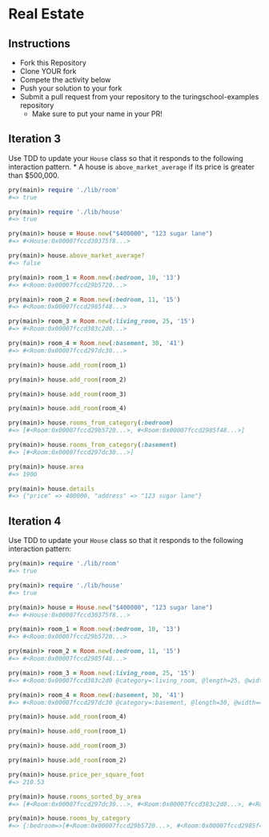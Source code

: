 # Real Estate

## Instructions

* Fork this Repository
* Clone YOUR fork
* Compete the activity below
* Push your solution to your fork
* Submit a pull request from your repository to the turingschool-examples repository
  * Make sure to put your name in your PR!


## Iteration 3

Use TDD to update your `House` class so that it responds to the following interaction pattern.
    * A house is `above_market_average` if its price is greater than $500,000.

```ruby
pry(main)> require './lib/room'
#=> true

pry(main)> require './lib/house'
#=> true

pry(main)> house = House.new("$400000", "123 sugar lane")
#=> #<House:0x00007fccd30375f8...>

pry(main)> house.above_market_average?
#=> false

pry(main)> room_1 = Room.new(:bedroom, 10, '13')
#=> #<Room:0x00007fccd29b5720...>

pry(main)> room_2 = Room.new(:bedroom, 11, '15')    
#=> #<Room:0x00007fccd2985f48...>

pry(main)> room_3 = Room.new(:living_room, 25, '15')
#=> #<Room:0x00007fccd383c2d0...>

pry(main)> room_4 = Room.new(:basement, 30, '41')
#=> #<Room:0x00007fccd297dc30...>

pry(main)> house.add_room(room_1)

pry(main)> house.add_room(room_2)    

pry(main)> house.add_room(room_3)

pry(main)> house.add_room(room_4)

pry(main)> house.rooms_from_category(:bedroom)
#=> [#<Room:0x00007fccd29b5720...>, #<Room:0x00007fccd2985f48...>]

pry(main)> house.rooms_from_category(:basement)
#=> [#<Room:0x00007fccd297dc30...>]

pry(main)> house.area
#=> 1900

pry(main)> house.details
#=> {"price" => 400000, "address" => "123 sugar lane"}
```

## Iteration 4

Use TDD to update your `House` class so that it responds to the following interaction pattern:

```ruby
pry(main)> require './lib/room'
#=> true

pry(main)> require './lib/house'
#=> true

pry(main)> house = House.new("$400000", "123 sugar lane")
#=> #<House:0x00007fccd30375f8...>

pry(main)> room_1 = Room.new(:bedroom, 10, '13')
#=> #<Room:0x00007fccd29b5720...>

pry(main)> room_2 = Room.new(:bedroom, 11, '15')    
#=> #<Room:0x00007fccd2985f48...>

pry(main)> room_3 = Room.new(:living_room, 25, '15')
#=> #<Room:0x00007fccd383c2d0 @category=:living_room, @length=25, @width=15>

pry(main)> room_4 = Room.new(:basement, 30, '41')
#=> #<Room:0x00007fccd297dc30 @category=:basement, @length=30, @width=41>

pry(main)> house.add_room(room_4)

pry(main)> house.add_room(room_1)

pry(main)> house.add_room(room_3)

pry(main)> house.add_room(room_2)    

pry(main)> house.price_per_square_foot
#=> 210.53

pry(main)> house.rooms_sorted_by_area
#=> [#<Room:0x00007fccd297dc30...>, #<Room:0x00007fccd383c2d0...>, #<Room:0x00007fccd2985f48...>, #<Room:0x00007fccd29b5720...>]

pry(main)> house.rooms_by_category
#=> {:bedroom=>[#<Room:0x00007fccd29b5720...>, #<Room:0x00007fccd2985f48...>], :living_room=> [#<Room:0x00007fccd383c2d0...>], :basement=> [#<Room:0x00007fccd297dc30...>]}
```
